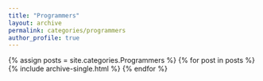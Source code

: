 ```yaml
---
title: "Programmers"
layout: archive
permalink: categories/programmers
author_profile: true
---
```



{% assign posts = site.categories.Programmers %}
{% for post in posts %} {% include archive-single.html %} {% endfor %}

